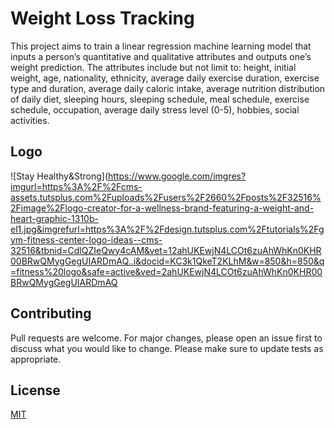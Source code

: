 # Weight Loss Tracking

This project aims to train a linear regression machine learning model that inputs a person’s quantitative and qualitative attributes and outputs one’s weight prediction. The attributes include but not limit to: height, initial weight, age, nationality, ethnicity, average daily exercise duration, exercise type and duration, average daily caloric intake, average nutrition distribution of daily diet, sleeping hours, sleeping schedule, meal schedule, exercise schedule, occupation, average daily stress level (0-5), hobbies, social activities. 

## Logo
![Stay Healthy&Strong](https://www.google.com/imgres?imgurl=https%3A%2F%2Fcms-assets.tutsplus.com%2Fuploads%2Fusers%2F2660%2Fposts%2F32516%2Fimage%2Flogo-creator-for-a-wellness-brand-featuring-a-weight-and-heart-graphic-1310b-el1.jpg&imgrefurl=https%3A%2F%2Fdesign.tutsplus.com%2Ftutorials%2Fgym-fitness-center-logo-ideas--cms-32516&tbnid=CdlQZIeQwy4cAM&vet=12ahUKEwjN4LCOt6zuAhWhKn0KHR00BRwQMygGegUIARDmAQ..i&docid=KC3k1QkeT2KLhM&w=850&h=850&q=fitness%20logo&safe=active&ved=2ahUKEwjN4LCOt6zuAhWhKn0KHR00BRwQMygGegUIARDmAQ

## Contributing
Pull requests are welcome. For major changes, please open an issue first to discuss what you would like to change.
Please make sure to update tests as appropriate.

## License
[MIT](https://choosealicense.com/licenses/mit/)
